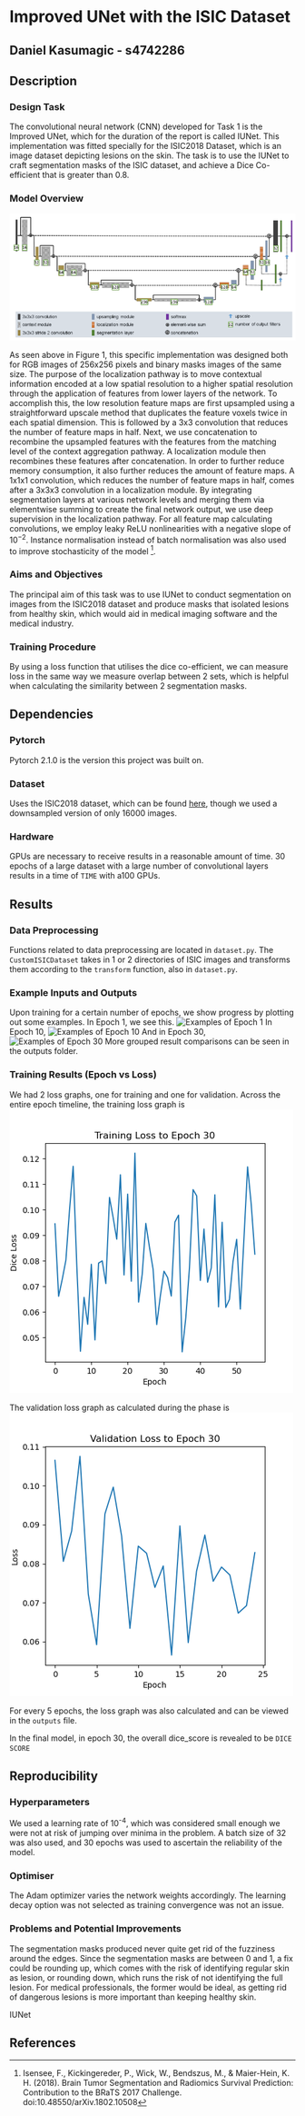# Improved UNet with the ISIC Dataset
## Daniel Kasumagic - s4742286

##  Description
### Design Task
The convolutional neural network (CNN) developed for Task 1 is the Improved UNet, which for the duration of the report is called IUNet. This implementation was fitted specially for the ISIC2018 Dataset, which is an image dataset depicting lesions on the skin. The task is to use the IUNet to craft segmentation masks of the ISIC dataset, and achieve a Dice Co-efficient that is greater than 0.8.

### Model Overview
![Figure 1: Improved UNet Architecture [^1]](UNetArchitecture.png)

As seen above in Figure 1, this specific implementation was designed both for RGB images of 256x256 pixels and binary masks images of the same size. The purpose of the localization pathway is to move contextual information encoded at a low spatial resolution to a higher spatial resolution through the application of features from lower layers of the network. To accomplish this, the low resolution feature maps are first upsampled using a straightforward upscale method that duplicates the feature voxels twice in each spatial dimension. This is followed by a 3x3 convolution that reduces the number of feature maps in half. Next, we use concatenation to recombine the upsampled features with the features from the matching level of the context aggregation pathway. A localization module then recombines these features after concatenation. In order to further reduce memory consumption, it also further reduces the amount of feature maps. A 1x1x1 convolution, which reduces the number of feature maps in half, comes after a 3x3x3 convolution in a localization module. By integrating segmentation layers at various network levels and merging them via elementwise summing to create the final network output, we use deep supervision in the localization pathway. For all feature map calculating convolutions, we employ leaky ReLU nonlinearities with a negative slope of 10<sup>−2</sup>. Instance normalisation instead of batch normalisation was also used to improve stochasticity of the model [^1].

### Aims and Objectives
The principal aim of this task was to use IUNet to conduct segmentation on images from the ISIC2018 dataset and produce masks that isolated lesions from healthy skin, which would aid in medical imaging software and the medical industry. 

### Training Procedure
By using a loss function that utilises the dice co-efficient, we can measure loss in the same way we measure overlap between 2 sets, which is helpful when calculating the similarity between 2 segmentation masks. 

## Dependencies
### Pytorch
Pytorch 2.1.0 is the version this project was built on.

### Dataset
Uses the ISIC2018 dataset, which can be found [here](https://challenge.isic-archive.com/data/#2018), though we used a downsampled version of only 16000 images.

### Hardware
GPUs are necessary to receive results in a reasonable amount of time. 30 epochs of a large dataset with a large number of convolutional layers results in a time of `TIME` with a100 GPUs.

## Results
### Data Preprocessing
Functions related to data preprocessing are located in `dataset.py`. The `CustomISICDataset` takes in 1 or 2 directories of ISIC images and transforms them according to the `transform` function, also in `dataset.py`. 

### Example Inputs and Outputs
Upon training for a certain number of epochs, we show progress by plotting out some examples. In Epoch 1, we see this.
![Examples of Epoch 1](GroupedResultsComparison_Epoch1.png)
In Epoch 10,
![Examples of Epoch 10](GroupedResultsComparison_Epoch10.png)
And in Epoch 30,
![Examples of Epoch 30](GroupedResultsComparison_Epoch30.png)
More grouped result comparisons can be seen in the outputs folder.

### Training Results (Epoch vs Loss)
We had 2 loss graphs, one for training and one for validation. 
Across the entire epoch timeline, the training loss graph is
![Loss across Training Phase](outputs/Training_Loss_Epoch_30.png)

The validation loss graph as calculated during the phase is
![Loss across Validation Phase](outputs/Validation_Loss_Epoch_30.png)

For every 5 epochs, the loss graph was also calculated and can be viewed in the `outputs` file.

In the final model, in epoch 30, the overall dice_score is revealed to be `DICE SCORE`

## Reproducibility
### Hyperparameters
We used a learning rate of 10<sup>-4</sup>, which was considered small enough we were not at risk of jumping over minima in the problem. A batch size of 32 was also used, and 30 epochs was used to ascertain the reliability of the model.
### Optimiser
The Adam optimizer varies the network weights accordingly. The learning decay option was not selected as training convergence was not an issue.
### Problems and Potential Improvements
The segmentation masks produced never quite get rid of the fuzziness around the edges. Since the segmentation masks are between 0 and 1, a fix could be rounding up, which comes with the risk of identifying regular skin as lesion, or rounding down, which runs the risk of not identifying the full lesion. For medical professionals, the former would be ideal, as getting rid of dangerous lesions is more important than keeping healthy skin.

IUNet 
## References
[^1]: Isensee, F., Kickingereder, P., Wick, W., Bendszus, M., & Maier-Hein, K. H. (2018). Brain Tumor Segmentation and Radiomics Survival Prediction:     
  Contribution to the BRaTS 2017 Challenge. doi:10.48550/arXiv.1802.10508


